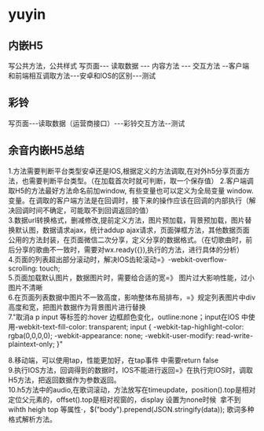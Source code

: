 # yuyin
## 内嵌H5
写公共方法，公共样式
写页面--- 读取数据 --- 内容方法 --- 交互方法 --客户端和前端相互调取方法---安卓和IOS的区别---测试
## 彩铃
写页面---读取数据（运营商接口）---彩铃交互方法--测试
## 余音内嵌H5总结	
1.方法需要判断平台类型安卓还是IOS,根据定义的方法调取,在对外h5分享页面方法，也需要判断平台类型。（在加载首次时就可判断，取一个保存值）
2.客户端调取H5的方法最好方法命名前加window, 有些变量也可以定义为全局变量 window.变量。在调取的客户端方法是在回调时，接下来的操作应该在回调的内部执行（解决回调时间不确定，可能取不到回调返回的值）				
3.数据url转换格式，删减修改,提前定义方法，图片预加载，背景预加载，图片替换默认图，数据请求ajax，统计addup ajax请求，页面弹框方法，其他数据页面公用的方法封装，在页面微信二次分享，定义分享的数据格式。（在切歌曲时，前后分享的歌曲不一致时，需要对wx.ready({}),执行的方法，进行具体的分析）				
4.页面的列表超出部分滚动时，解决IOS齿轮滚动=》-webkit-overflow-scrolling: touch;				
5.页面加载默认图片，数据图片时，需要给合适的宽=》 图片过大影响性能，过小图片不清晰				
6.在页面列表数据中图片不一致高度，影响整体布局排布，=》规定列表图片中div高度和宽，把图片数据作为背景图片进行替换		
7."取消a p input 等标签的:hover 边框颜色变化，outline:none；input在IOS 中使用-webkit-text-fill-color: transparent; input {
    -webkit-tap-highlight-color: rgba(0,0,0,0);
    -webkit-appearance: none;
    -webkit-user-modify: read-write-plaintext-only;
}"				

8.移动端，可以使用tap，性能更加好，在tap事件 中需要return false				
9.执行IOS方法，回调得到的数据时，IOS不能进行返回=》在执行完IOS时，调取H5方法，把返回数据作为参数返回。				
10.h5方法中的audio,在歌词滚动，方法放写在timeupdate，position().top是相对定位父元素的，offset().top是相对视窗的，display 设置为none时候  拿不到wihth heigh top 等属性·，$("body").prepend(JSON.stringify(data));  歌词多种格式解析方法。				
